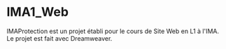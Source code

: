 # IMA1_Web
IMAProtection est un projet établi pour le cours de Site Web en L1 à l'IMA. Le projet est fait avec Dreamweaver.
